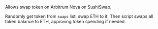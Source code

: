 Allows swap token on Arbitrum Nova on SushiSwap.

Randomly get token from `swaps` list, swap ETH to it. 
Then script swaps all token balance to ETH, approving token spending if needed.